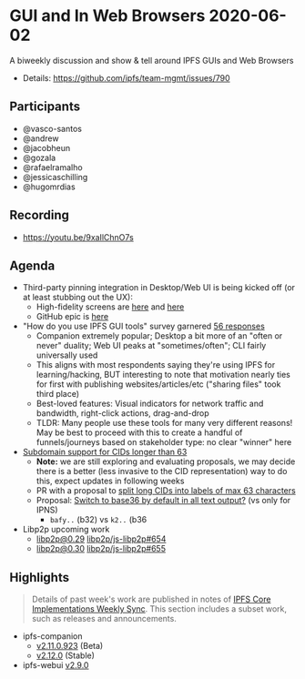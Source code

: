 # GUI and In Web Browsers 2020-06-02

A biweekly discussion and show & tell around IPFS GUIs and Web Browsers

* Details: https://github.com/ipfs/team-mgmt/issues/790

## Participants

- @vasco-santos
- @andrew
- @jacobheun
- @gozala
- @rafaelramalho
- @jessicaschilling 
- @hugomrdias 

## Recording

 - https://youtu.be/9xaIlChnO7s 
 
 
## Agenda

- Third-party pinning integration in Desktop/Web UI is being kicked off (or at least stubbing out the UX): 
    - High-fidelity screens are [here](https://www.figma.com/file/MMpxyvNREVFecxbw3ZVzK2/WebUI-Desktop-Pinning-Hi-Fi-Screens-Settings?node-id=0%3A1) and [here](https://www.figma.com/file/4cYoTNbjnnV7I7qeOEhjg8/WebUI-Desktop-Pinning-Hi-Fi-Screens-Files?node-id=0%3A1)
    - GitHub epic is [here](https://github.com/ipfs-shipyard/ipfs-companion/issues/888)
- "How do you use IPFS GUI tools" survey garnered [56 responses](https://docs.google.com/forms/d/1YWVELaXHtXxSfaNd8ZcvxtnEOqurTxJdodlAl2qwyMc/edit#responses)
    - Companion extremely popular; Desktop a bit more of an "often or never" duality; Web UI peaks at "sometimes/often"; CLI fairly universally used 
    - This aligns with most respondents saying they're using IPFS for learning/hacking, BUT interesting to note that motivation nearly ties for first with publishing websites/articles/etc ("sharing files" took third place)
    - Best-loved features: Visual indicators for network traffic and bandwidth, right-click actions, drag-and-drop
    - TLDR: Many people use these tools for many very different reasons! May be best to proceed with this to create a handful of funnels/journeys based on stakeholder type: no clear "winner" here
- [Subdomain support for CIDs longer than 63](https://github.com/ipfs/go-ipfs/issues/7318)
    - **Note:** we are still exploring and evaluating proposals, we may decide there is a better (less invasive to the CID representation) way to do this, expect updates in following weeks
    - PR with a proposal to [split long CIDs into labels of max 63 characters](https://github.com/ipfs/go-ipfs/pull/7358)      
    - Proposal: [Switch to base36 by default in all text output?](https://github.com/ipfs/go-ipfs/issues/7357) (vs only for IPNS)
        - `bafy..` (b32) vs `k2..` (b36
- Libp2p upcoming work
    - libp2p@0.29 [libp2p/js-libp2p#654](https://github.com/libp2p/js-libp2p/issues/654)
    - libp2p@0.30 [libp2p/js-libp2p#655](https://github.com/libp2p/js-libp2p/issues/655)

## Highlights

> Details of past week's work are published in notes of [IPFS Core Implementations Weekly Sync](https://github.com/ipfs/team-mgmt/issues/992). This section includes a subset  work, such as releases and announcements.

- ipfs-companion 
    - [v2.11.0.923](https://github.com/ipfs-shipyard/ipfs-companion/releases/tag/v2.11.0.923) (Beta)
    - [v2.12.0](https://github.com/ipfs-shipyard/ipfs-companion/releases/tag/v2.12.0) (Stable)
- ipfs-webui [v2.9.0](https://github.com/ipfs-shipyard/ipfs-webui/releases/tag/v2.9.0)
